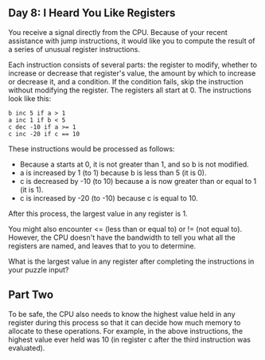 ## Day 8: I Heard You Like Registers ##

You receive a signal directly from the CPU. Because of your recent assistance with jump 
instructions, it would like you to compute the result of a series of unusual register instructions.

Each instruction consists of several parts: the register to modify, whether to increase or decrease 
that register's value, the amount by which to increase or decrease it, and a condition. If the 
condition fails, skip the instruction without modifying the register. The registers all start at 0. 
The instructions look like this:

```
b inc 5 if a > 1
a inc 1 if b < 5
c dec -10 if a >= 1
c inc -20 if c == 10
```

These instructions would be processed as follows:

* Because a starts at 0, it is not greater than 1, and so b is not modified.
* a is increased by 1 (to 1) because b is less than 5 (it is 0).
* c is decreased by -10 (to 10) because a is now greater than or equal to 1 (it is 1).
* c is increased by -20 (to -10) because c is equal to 10.

After this process, the largest value in any register is 1.

You might also encounter <= (less than or equal to) or != (not equal to). However, the CPU doesn't 
have the bandwidth to tell you what all the registers are named, and leaves that to you to 
determine.

What is the largest value in any register after completing the instructions in your puzzle input?

## Part Two ##

To be safe, the CPU also needs to know the highest value held in any register during this process so 
that it can decide how much memory to allocate to these operations. For example, in the above 
instructions, the highest value ever held was 10 (in register c after the third instruction was 
evaluated).
